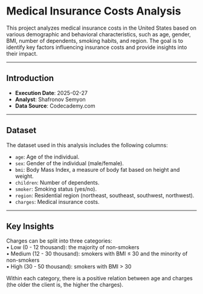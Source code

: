 # Medical Insurance Costs Analysis

This project analyzes medical insurance costs in the United States based on various demographic and behavioral characteristics, such as age, gender, BMI, number of dependents, smoking habits, and region. The goal is to identify key factors influencing insurance costs and provide insights into their impact.

---

## Introduction
- **Execution Date**: 2025-02-27  
- **Analyst**: Shafronov Semyon
- **Data Source**: Codecademy.com

---

## Dataset
The dataset used in this analysis includes the following columns:
- `age`: Age of the individual.
- `sex`: Gender of the individual (male/female).
- `bmi`: Body Mass Index, a measure of body fat based on height and weight.
- `children`: Number of dependents.
- `smoker`: Smoking status (yes/no).
- `region`: Residential region (northeast, southeast, southwest, northwest).
- `charges`: Medical insurance costs.

---

## Key Insights
Charges can be split into three categories:  
• Low (0 - 12 thousand): the majority of non-smokers  
• Medium (12 - 30 thousand): smokers with BMI ≤ 30 and the minority of non-smokers  
• High (30 - 50 thousand): smokers with BMI > 30  
  
Within each category, there is a positive relation between age and charges (the older the client is, the higher the charges).  

